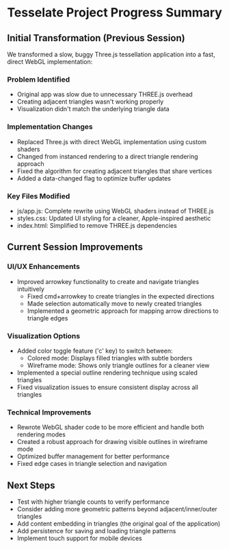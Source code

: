 # Tesselate Project Progress Summary

## Initial Transformation (Previous Session)
We transformed a slow, buggy Three.js tessellation application into a fast, direct WebGL implementation:

### Problem Identified
- Original app was slow due to unnecessary THREE.js overhead
- Creating adjacent triangles wasn't working properly
- Visualization didn't match the underlying triangle data

### Implementation Changes
- Replaced Three.js with direct WebGL implementation using custom shaders
- Changed from instanced rendering to a direct triangle rendering approach
- Fixed the algorithm for creating adjacent triangles that share vertices
- Added a data-changed flag to optimize buffer updates

### Key Files Modified
- js/app.js: Complete rewrite using WebGL shaders instead of THREE.js
- styles.css: Updated UI styling for a cleaner, Apple-inspired aesthetic
- index.html: Simplified to remove THREE.js dependencies

## Current Session Improvements

### UI/UX Enhancements
- Improved arrowkey functionality to create and navigate triangles intuitively
  - Fixed cmd+arrowkey to create triangles in the expected directions
  - Made selection automatically move to newly created triangles
  - Implemented a geometric approach for mapping arrow directions to triangle edges

### Visualization Options
- Added color toggle feature ('c' key) to switch between:
  - Colored mode: Displays filled triangles with subtle borders
  - Wireframe mode: Shows only triangle outlines for a cleaner view
- Implemented a special outline rendering technique using scaled triangles
- Fixed visualization issues to ensure consistent display across all triangles

### Technical Improvements
- Rewrote WebGL shader code to be more efficient and handle both rendering modes
- Created a robust approach for drawing visible outlines in wireframe mode
- Optimized buffer management for better performance
- Fixed edge cases in triangle selection and navigation

## Next Steps
- Test with higher triangle counts to verify performance
- Consider adding more geometric patterns beyond adjacent/inner/outer triangles
- Add content embedding in triangles (the original goal of the application)
- Add persistence for saving and loading triangle patterns
- Implement touch support for mobile devices